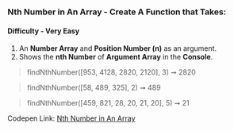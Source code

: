 ### Nth Number in An Array - Create A Function that Takes:

#### Difficulty - Very Easy

1. An **Number Array** and **Position Number (n)** as an argument.
1. Shows the **nth Number** of **Argument Array** in the **Console**.

> findNthNumber([953, 4128, 2820, 2120], 3) ➞ 2820

> findNthNumber([58, 489, 325], 2) ➞ 489

> findNthNumber([459, 821, 28, 20, 21, 20], 5) ➞ 21

Codepen Link: [Nth Number in An Array](https://codepen.io/javascriptstudent/pen/MWbgvXm)